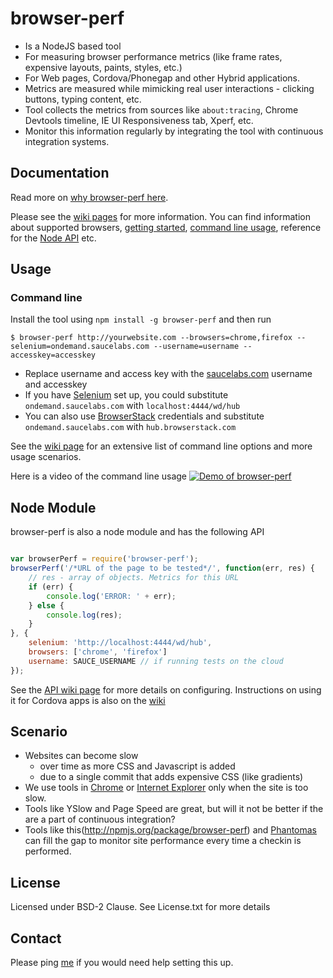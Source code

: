 # browser-perf

- Is a NodeJS based tool
- For measuring browser performance metrics (like frame rates, expensive layouts, paints, styles, etc.) 
- For Web pages, Cordova/Phonegap and other Hybrid applications. 
- Metrics are measured while mimicking real user interactions - clicking buttons, typing content, etc.  
- Tool collects the metrics from sources like `about:tracing`, Chrome Devtools timeline, IE UI Responsiveness tab, Xperf, etc. 
- Monitor this information regularly by integrating the tool with continuous integration systems. 

## Documentation 
Read more on [why browser-perf here](https://github.com/axemclion/browser-perf/wiki#why-browser-perf-).

Please see the [wiki pages](https://github.com/axemclion/browser-perf/wiki/_pages) for more information. 
You can find information about supported browsers, [getting started](https://github.com/axemclion/browser-perf/wiki/Setup-Instructions), [command line usage](https://github.com/axemclion/browser-perf/wiki/Command-Line-Usage), reference for the [Node API](https://github.com/axemclion/browser-perf/wiki/Node-Module---API) etc. 

## Usage

### Command line

Install the tool using `npm install -g browser-perf` and then run 

```
$ browser-perf http://yourwebsite.com --browsers=chrome,firefox --selenium=ondemand.saucelabs.com --username=username --accesskey=accesskey
```

- Replace username and access key with the [saucelabs.com](http://saucelabs.com) username and accesskey
- If you have [Selenium](http://www.seleniumhq.org/download/) set up, you could substitute `ondemand.saucelabs.com` with `localhost:4444/wd/hub`
- You can also use [BrowserStack](http://browserstack.com) credentials and substitute `ondemand.saucelabs.com` with `hub.browserstack.com`

See the [wiki page](https://github.com/axemclion/browser-perf/wiki/Command-Line-Usage) for an extensive list of command line options and more usage scenarios.

Here is a video of the command line usage
[![Demo of browser-perf](https://img.youtube.com/vi/0HmAFrUCIUI/0.jpg "Demo of browser-perf")](https://www.youtube.com/watch?v=0HmAFrUCIUI)

## Node Module

browser-perf is also a node module and has the following API

```javascript

var browserPerf = require('browser-perf');
browserPerf('/*URL of the page to be tested*/', function(err, res) {
	// res - array of objects. Metrics for this URL
	if (err) {
		console.log('ERROR: ' + err);
	} else {
		console.log(res);
	}
}, {
	selenium: 'http://localhost:4444/wd/hub',
	browsers: ['chrome', 'firefox']
	username: SAUCE_USERNAME // if running tests on the cloud  
});

```
See the [API wiki page](https://github.com/axemclion/browser-perf/wiki/Node-Module---API) for more details on configuring. 
Instructions on using it for Cordova apps is also on the [wiki](https://github.com/axemclion/browser-perf/wiki/Setup#wiki-cordova-applications)

## Scenario
- Websites can become slow
  - over time as more CSS and Javascript is added
  - due to a single commit that adds expensive CSS (like gradients) 
- We use tools in [Chrome](https://developers.google.com/chrome-developer-tools/docs/timeline) or [Internet Explorer](http://msdn.microsoft.com/en-us/library/ie/dn255009%28v=vs.85%29.asp) only when the site is too slow. 
- Tools like YSlow and Page Speed are great, but will it not be better if the are a part of continuous integration?
- Tools like this(http://npmjs.org/package/browser-perf) and [Phantomas](https://github.com/macbre/phantomas) can fill the gap to monitor site performance every time a checkin is performed. 

## License
Licensed under BSD-2 Clause. See License.txt for more details 

## Contact
Please ping [me](http://twitter.com/nparashuram) if you would need help setting this up. 
